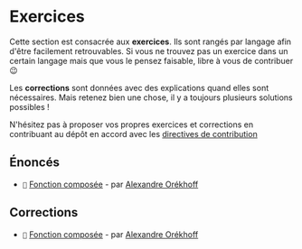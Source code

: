 # Exercices

Cette section est consacrée aux **exercices**. Ils sont rangés par langage afin d'être facilement retrouvables. Si vous ne trouvez pas un exercice dans un certain langage mais que vous le pensez faisable, libre à vous de contribuer :wink:

Les **corrections** sont données avec des explications quand elles sont nécessaires.
Mais retenez bien une chose, il y a toujours plusieurs solutions possibles !

N'hésitez pas à proposer vos propres exercices et corrections en contribuant au dépôt en accord avec les [directives de contribution](https://github.com/readthedocs-fr/notions/blob/master/CONTRIBUTING.md)

## Énoncés

- `🎯` [Fonction composée](https://github.com/readthedocs-fr/notions/blob/master/exercices/fr/java/fonction_composee/ENONCE.md) - par [Alexandre Orékhoff](https://github.com/Hokkaydo)

## Corrections

- `🎯` [Fonction composée](https://github.com/readthedocs-fr/notions/blob/master/exercices/fr/java/fonction_composee/CORRECTION.md) - par [Alexandre Orékhoff](https://github.com/Hokkaydo)
